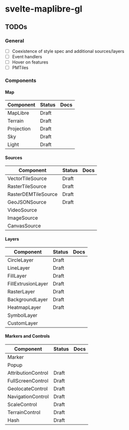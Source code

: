 # svelte-maplibre-gl

## TODOs

### General

- [ ] Coexistence of style spec and additional sources/layers
- [ ] Event handlers
- [ ] Hover on features
- [ ] PMTiles

### Components

#### Map

| Component           | Status | Docs |
| ------------------- | ------ | ---- |
| MapLibre            | Draft  |      |
| Terrain             | Draft  |      |
| Projection          | Draft  |      |
| Sky                 | Draft  |      |
| Light               | Draft  |      |

#### Sources

| Component           | Status | Docs |
| ------------------- | ------ | ---- |
| VectorTileSource    | Draft  |      |
| RasterTileSource    | Draft  |      |
| RasterDEMTileSource | Draft  |      |
| GeoJSONSource       | Draft  |      |
| VideoSource         |        |      |
| ImageSource         |        |      |
| CanvasSource        |        |      |

#### Layers

| Component          | Status | Docs |
| ------------------ | ------ | ---- |
| CircleLayer        | Draft  |      |
| LineLayer          | Draft  |      |
| FillLayer          | Draft  |      |
| FillExtrusionLayer | Draft  |      |
| RasterLayer        | Draft  |      |
| BackgroundLayer    | Draft  |      |
| HeatmapLayer       | Draft  |      |
| SymbolLayer        |        |      |
| CustomLayer        |        |      |

#### Markers and Controls

| Component          | Status | Docs |
| ------------------ | ------ | ---- |
| Marker             |        |      |
| Popup              |        |      |
| AttributionControl | Draft  |      |
| FullScreenControl  | Draft  |      |
| GeolocateControl   | Draft  |      |
| NavigationControl  | Draft  |      |
| ScaleControl       | Draft  |      |
| TerrainControl     | Draft  |      |
| Hash               | Draft  |      |
